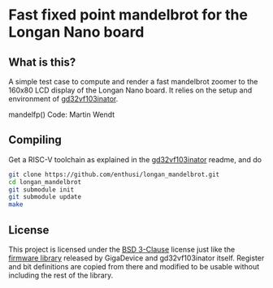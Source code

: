 # Fast fixed point mandelbrot for the Longan Nano board

## What is this?

A simple test case to compute and render a fast mandelbrot zoomer to the 160x80 LCD display
of the Longan Nano board. It relies on the setup and environment of [gd32vf103inator].

mandelfp() Code: Martin Wendt

## Compiling

Get a RISC-V toolchain as explained in the [gd32vf103inator] readme, and do

```sh
git clone https://github.com/enthusi/longan_mandelbrot.git
cd longan_mandelbrot
git submodule init
git submodule update
make
```

## License

This project is licensed under the [BSD 3-Clause][bsd-3] license just like
the [firmware library][firmware] released by GigaDevice and gd32vf103inator itself.
Register and bit definitions are copied from there and modified to be usable
without including the rest of the library.

[bsd-3]: https://opensource.org/licenses/BSD-3-Clause
[firmware]: https://github.com/riscv-mcu/GD32VF103_Firmware_Library/
[gd32vf103inator]: https://github.com/esmil/gd32vf103inator/

